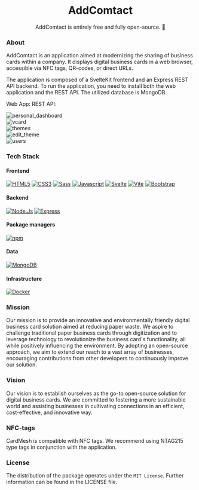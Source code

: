 <div align="center">
<h1>AddComtact</h1>
    AddComtact is entirely free and fully open-source. 🚀
</div>

### About

AddComtact is an application aimed at modernizing the sharing of business cards within a company. It displays digital
business
cards in a web browser, accessible via NFC tags, QR-codes, or direct URLs.

The application is composed of a SvelteKit frontend and an Express REST API backend. To run the application, you need to
install both the web application and the REST API. The utilized database is MongoDB.

Web App: 
REST API: 

![personal_dashboard](https://github.com/CardMesh/.github/blob/main/profile/img/personal_dashboard.png)  
![vcard](https://github.com/CardMesh/.github/blob/main/profile/img/vcard.png)  
![themes](https://github.com/CardMesh/.github/blob/main/profile/img/themes.png)  
![edit_theme](https://github.com/CardMesh/.github/blob/main/profile/img/edit_theme.png)  
![users](https://github.com/CardMesh/.github/blob/main/profile/img/users.png)

### Tech Stack

#### Frontend

[![HTML5](https://img.shields.io/badge/html5-%23E34F26.svg?style=flat&logo=html5&logoColor=white)](#)
[![CSS3](https://img.shields.io/badge/CSS3-1572B6?logo=css3&style=flat&logoColor=fff)](#)
[![Sass](https://img.shields.io/badge/Sass-C69?logo=sass&logoColor=fff&style=flat)](#)
[![Javascript](https://img.shields.io/badge/javascript-%23323330.svg?style=flat&logo=javascript&logoColor=%23F7DF1E)](#)
[![Svelte](https://img.shields.io/badge/Svelte-FF3E00?logo=svelte&style=flat&logoColor=fff)](#)
[![Vite](https://img.shields.io/badge/Vite-646CFF?logo=vite&logoColor=fff&style=flat)](#)
[![Bootstrap](https://img.shields.io/badge/bootstrap-%23563D7C.svg?style=flat&logo=bootstrap&logoColor=white)](#)

#### Backend

[![Node.Js](https://img.shields.io/badge/Node.js-339933.svg?style=flat&logo=nodedotjs&logoColor=white)](#)
[![Express](https://img.shields.io/badge/Express-000?logo=express&logoColor=fff&style=flat)](#)

#### Package managers

[![npm](https://img.shields.io/badge/npm-CB3837?logo=npm&logoColor=fff&style=flat)](#)

#### Data

[![MongoDB](https://img.shields.io/badge/MongoDB-47A248?logo=mongodb&logoColor=fff&style=flat)](#)

#### Infrastructure

[![Docker](https://img.shields.io/badge/docker-%230db7ed.svg?style=flat&logo=docker&logoColor=white)](#)

### Mission

Our mission is to provide an innovative and environmentally friendly digital business card solution aimed
at reducing paper waste. We aspire to challenge traditional paper business cards through digitization and to leverage
technology to revolutionize the business card's functionality, all while positively influencing the environment. By
adopting an open-source approach, we aim to extend our reach to a vast array of businesses, encouraging contributions
from other developers to continuously improve our solution.

### Vision

Our vision is to establish ourselves as the go-to open-source solution for digital business cards. We are
committed to fostering a more sustainable world and assisting businesses in cultivating connections in an efficient,
cost-effective, and innovative way.

### NFC-tags

CardMesh is compatible with NFC tags. We recommend using NTAG215 type tags in conjunction with the application.

### License

The distribution of the package operates under the `MIT License`. Further information can be found in the LICENSE file.
